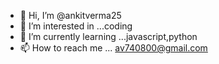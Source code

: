 - 👋 Hi, I’m @ankitverma25
- 👀 I’m interested in ...coding
- 🌱 I’m currently learning ...javascript,python
- 📫 How to reach me ... av740800@gmail.com

<!---
ankitverma25/ankitverma25 is a ✨ special ✨ repository because its `README.md` (this file) appears on your GitHub profile.
You can click the Preview link to take a look at your changes.
--->
